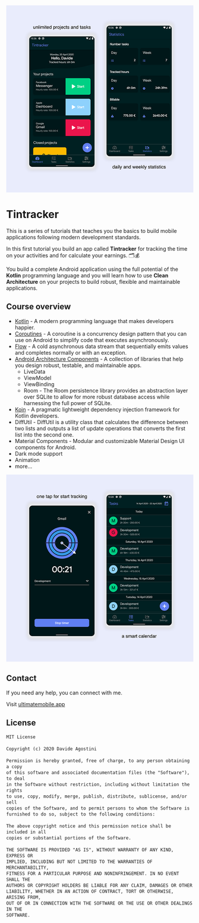 ![](media/foto-1.png)

# Tintracker

This is a series of tutorials that teaches you the basics to build mobile applications following modern development standards.

In this first tutorial you build an app called **Tintracker** for tracking the time on your activities 
and for calculate your earnings. 🗂️💰

You build a complete Android application using the full potential of the **Kotlin** programming language and 
you will learn how to use **Clean Architecture** on your projects to build robust, flexible and maintainable applications.

## Course overview

- [Kotlin](https://kotlinlang.org/) - A modern programming language that makes developers happier.
- [Coroutines](https://kotlinlang.org/docs/reference/coroutines/coroutines-guide.html) - A coroutine is a concurrency design pattern that you can use on Android to simplify code that executes asynchronously.
- [Flow](https://kotlin.github.io/kotlinx.coroutines/kotlinx-coroutines-core/kotlinx.coroutines.flow/-flow/) - A cold asynchronous data stream that sequentially emits values and completes normally or with an exception.
- [Android Architecture Components](https://developer.android.com/topic/libraries/architecture) - A collection of libraries that help you design robust, testable, and maintainable apps. 
    - LiveData
    - ViewModel
    - ViewBinding
    - Room - The Room persistence library provides an abstraction layer over SQLite to allow for more robust database access while harnessing the full power of SQLite.
- [Koin](https://insert-koin.io/) - A pragmatic lightweight dependency injection framework for Kotlin developers.
- DiffUtil - DiffUtil is a utility class that calculates the difference between two lists and outputs a list of update operations that converts the first list into the second one.
- Material Components - Modular and customizable Material Design UI components for Android.
- Dark mode support
- Animation
- more...

![](media/foto-2.png)

## Contact
If you need any help, you can connect with me.

Visit [ultimatemobile.app](https://ultimatemobile.app)


## License
```
MIT License

Copyright (c) 2020 Davide Agostini

Permission is hereby granted, free of charge, to any person obtaining a copy
of this software and associated documentation files (the "Software"), to deal
in the Software without restriction, including without limitation the rights
to use, copy, modify, merge, publish, distribute, sublicense, and/or sell
copies of the Software, and to permit persons to whom the Software is
furnished to do so, subject to the following conditions:

The above copyright notice and this permission notice shall be included in all
copies or substantial portions of the Software.

THE SOFTWARE IS PROVIDED "AS IS", WITHOUT WARRANTY OF ANY KIND, EXPRESS OR
IMPLIED, INCLUDING BUT NOT LIMITED TO THE WARRANTIES OF MERCHANTABILITY,
FITNESS FOR A PARTICULAR PURPOSE AND NONINFRINGEMENT. IN NO EVENT SHALL THE
AUTHORS OR COPYRIGHT HOLDERS BE LIABLE FOR ANY CLAIM, DAMAGES OR OTHER
LIABILITY, WHETHER IN AN ACTION OF CONTRACT, TORT OR OTHERWISE, ARISING FROM,
OUT OF OR IN CONNECTION WITH THE SOFTWARE OR THE USE OR OTHER DEALINGS IN THE
SOFTWARE.
```

 
